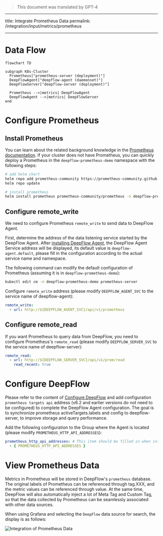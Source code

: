 > This document was translated by GPT-4

---

title: Integrate Prometheus Data
permalink: /integration/input/metrics/prometheus

---

# Data Flow

```mermaid
flowchart TD

subgraph K8s-Cluster
  Prometheus["prometheus-server (deployment)"]
  DeepFlowAgent["deepflow-agent (daemonset)"]
  DeepFlowServer["deepflow-server (deployment)"]

  Prometheus -->|metrics| DeepFlowAgent
  DeepFlowAgent -->|metrics| DeepFlowServer
end
```

# Configure Prometheus

## Install Prometheus

You can learn about the related background knowledge in the [Prometheus documentation](https://prometheus.io/docs/introduction/overview/).
If your cluster does not have Prometheus, you can quickly deploy a Prometheus in the `deepflow-prometheus-demo` namespace with the following steps:

```bash
# add helm chart
helm repo add prometheus-community https://prometheus-community.github.io/helm-charts
helm repo update

# install prometheus
helm install prometheus prometheus-community/prometheus -n deepflow-prometheus-demo --create-namespace
```

## Configure remote_write

We need to configure Prometheus `remote_write` to send data to DeepFlow Agent.

First, determine the address of the data listening service started by the DeepFlow Agent. After [installing DeepFlow Agent](../../../ce-install/single-k8s/), the DeepFlow Agent Service address will be displayed, its default value is `deepflow-agent.default`, please fill in the configuration according to the actual service name and namespace.

The following command can modify the default configuration of Prometheus (assuming it is in `deepflow-prometheus-demo`):

```bash
kubectl edit cm -n deepflow-prometheus-demo prometheus-server
```

Configure `remote_write` address (please modify `DEEPFLOW_AGENT_SVC` to the service name of deepflow-agent):

```yaml
remote_write:
  - url: http://${DEEPFLOW_AGENT_SVC}/api/v1/prometheus
```

## Configure remote_read

If you want Prometheus to query data from DeepFlow, you need to configure Prometheus's `remote_read` (please modify `DEEPFLOW_SERVER_SVC` to the service name of deepflow-server):

```yaml
remote_read:
  - url: http://${DEEPFLOW_SERVER_SVC}/api/v1/prom/read
    read_recent: true
```

# Configure DeepFlow

Please refer to the content of [Configure DeepFlow](../tracing/opentelemetry/#configure-deepflow) and add configuration `prometheus targets api` address (v6.2 and earlier versions do not need to be configured) to complete the DeepFlow Agent configuration. The goal is to synchronize prometheus activeTargets.labels and config to deepflow-server, to improve storage and query performance.

Add the following configuration to the Group where the Agent is located (please modify `PROMETHEUS_HTTP_API_ADDRESSES`):

```yaml
prometheus_http_api_addresses: # This item should be filled in when integrating Prometheus metrics
  - { PROMETHEUS_HTTP_API_ADDRESSES }
```

# View Prometheus Data

Metrics in Prometheus will be stored in DeepFlow's `prometheus` database.
The original labels of Prometheus can be referenced through tag.XXX, and the metric values can be referenced through value.
At the same time, DeepFlow will also automatically inject a lot of Meta Tag and Custom Tag, so that the data collected by Prometheus can be seamlessly associated with other data sources.

When using Grafana and selecting the `DeepFlow` data source for search, the display is as follows:

![Integration of Prometheus Data](https://yunshan-guangzhou.oss-cn-beijing.aliyuncs.com/pub/pic/20231003651c19e6684d1.png)
